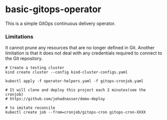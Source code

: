 # basic-gitops-operator
This is a simple GitOps continuous delivery operator.

### Limitations
It cannot prune any resources that are no longer defined in Git. Another limitation is that it does not deal with any credentials required to connect to the Git repository.

```shell
# Create a testing cluster
kind create cluster --config kind-cluster-configs.yaml

kubectl apply -f operator-helpers.yaml -f gitops-cronjob.yaml

# It will clone and deploy this project each 2 minutes(see the cronjob)
# https://github.com/jehadnasser/demo-deploy

# to imitate reconcile
kubectl create job --from=cronjob/gitops-cron gitops-cron-XXXX
```